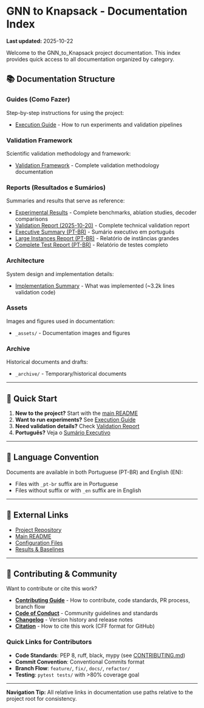 # GNN to Knapsack - Documentation Index

**Last updated:** 2025-10-22

Welcome to the GNN_to_Knapsack project documentation. This index provides quick access to all documentation organized by category.

## 📚 Documentation Structure

### Guides (Como Fazer)
Step-by-step instructions for using the project:
- [Execution Guide](guides/execution_guide.md) - How to run experiments and validation pipelines

### Validation Framework
Scientific validation methodology and framework:
- [Validation Framework](validation/validation_framework.md) - Complete validation methodology documentation

### Reports (Resultados e Sumários)
Summaries and results that serve as reference:
- [Experimental Results](reports/experimental_results.md) - Complete benchmarks, ablation studies, decoder comparisons
- [Validation Report (2025-10-20)](reports/validation_report_2025-10-20.md) - Complete technical validation report
- [Executive Summary (PT-BR)](reports/sumario_executivo_pt-br.md) - Sumário executivo em português
- [Large Instances Report (PT-BR)](reports/relatorio_instancias_grandes_pt-br.md) - Relatório de instâncias grandes
- [Complete Test Report (PT-BR)](reports/teste_completo_pt-br.md) - Relatório de testes completo

### Architecture
System design and implementation details:
- [Implementation Summary](architecture/implementation_summary.md) - What was implemented (~3.2k lines validation code)

### Assets
Images and figures used in documentation:
- `_assets/` - Documentation images and figures

### Archive
Historical documents and drafts:
- `_archive/` - Temporary/historical documents

---

## 🚀 Quick Start

1. **New to the project?** Start with the [main README](../README.md)
2. **Want to run experiments?** See [Execution Guide](guides/execution_guide.md)
3. **Need validation details?** Check [Validation Report](reports/validation_report_2025-10-20.md)
4. **Português?** Veja o [Sumário Executivo](reports/sumario_executivo_pt-br.md)

---

## 📖 Language Convention

Documents are available in both Portuguese (PT-BR) and English (EN):
- Files with `_pt-br` suffix are in Portuguese
- Files without suffix or with `_en` suffix are in English

---

## 🔗 External Links

- [Project Repository](https://github.com/Marcux777/GNN_to_Knapsack)
- [Main README](../README.md)
- [Configuration Files](../configs/)
- [Results & Baselines](../results/)

---

## 🤝 Contributing & Community

Want to contribute or cite this work?

- **[Contributing Guide](../CONTRIBUTING.md)** - How to contribute, code standards, PR process, branch flow
- **[Code of Conduct](../CODE_OF_CONDUCT.md)** - Community guidelines and standards
- **[Changelog](../CHANGELOG.md)** - Version history and release notes
- **[Citation](../CITATION.cff)** - How to cite this work (CFF format for GitHub)

### Quick Links for Contributors

- **Code Standards**: PEP 8, ruff, black, mypy (see [CONTRIBUTING.md](../CONTRIBUTING.md))
- **Commit Convention**: Conventional Commits format
- **Branch Flow**: `feature/`, `fix/`, `docs/`, `refactor/`
- **Testing**: `pytest tests/` with >80% coverage goal

---

**Navigation Tip:** All relative links in documentation use paths relative to the project root for consistency.
